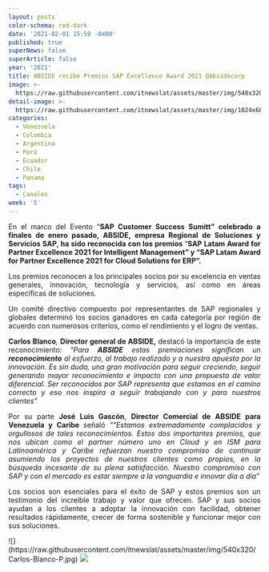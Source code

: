 ```yaml
---
layout: posts
color-schema: red-dark
date: '2021-02-01 15:59 -0400'
published: true
superNews: false
superArticle: false
year: '2021'
title: ABSIDE recibe Premios SAP Excellence Award 2021 @Absidecorp
image: >-
  https://raw.githubusercontent.com/itnewslat/assets/master/img/540x320/Carlos-Blanco-P.jpg
detail-image: >-
  https://raw.githubusercontent.com/itnewslat/assets/master/img/1024x680/Carlos-Blanco-G.jpg
categories:
  - Venezuela
  - Colombia
  - Argentina
  - Perú
  - Ecuador
  - Chile
  - Panama
tags:
  - Canales
week: '5'
---
```

<p style="text-align: justify;"><strong> </strong></p>
<p style="text-align: justify;">En el marco del Evento “<strong>SAP Customer Success Sumitt” celebrado a finales de enero pasado, ABSIDE, empresa  Regional de Soluciones y Servicios SAP, ha sido reconocida con los premios </strong>“<strong>SAP Latam Award for Partner Excellence 2021 for Intelligent Management” y “SAP Latam Award for Partner Excellence 2021 for Cloud Solutions for ERP”.</strong></p>
<p style="text-align: justify;">Los premios reconocen a los principales socios por su excelencia en ventas generales, innovación, tecnología y servicios, así como en áreas específicas de soluciones.</p>
<p style="text-align: justify;">Un comité directivo compuesto por representantes de SAP regionales y globales determinó los socios ganadores en cada categoría por región de acuerdo con numerosos criterios, como el rendimiento y el logro de ventas.</p>
<p style="text-align: justify;"><strong>Carlos Blanco</strong><em>,</em> <strong>Director general de ABSIDE,</strong> destacó la importancia de este reconocimiento: “<em>Para <strong>ABSIDE</strong> estas premiaciones significan un <strong>reconocimiento</strong> al esfuerzo, al trabajo realizado y a nuestra apuesta por la innovación. Es sin duda, una gran motivación para seguir creciendo, seguir generando mayor reconocimiento e impacto con una propuesta de valor diferencial. Ser reconocidos por SAP representa que estamos en el camino correcto y eso nos inspira a seguir trabajando con y para nuestros clientes”</em></p>
<p style="text-align: justify;">Por su parte <strong>José Luis Gascón</strong>, <strong>Director Comercial de ABSIDE para Venezuela y Caribe </strong>señaló <em>“"Estamos extremadamente complacidos y orgullosos de tales reconocimientos. Estos dos importantes premios, que nos ubican como el partner  número uno en Cloud  y en ISM para Latinoamérica y Caribe refuerzan nuestro compromiso de continuar asumiendo los proyectos de nuestros clientes como propios, en la búsqueda incesante de su plena satisfacción. Nuestro compromiso con SAP y con el mercado es estar siempre a la vanguardia e innovar día a día”</em></p>
<p style="text-align: justify;">Los socios son esenciales para el éxito de SAP y estos premios son un testimonio del increíble trabajo y valor que ofrecen. SAP y sus socios ayudan a los clientes a adoptar la innovación con facilidad, obtener resultados rápidamente, crecer de forma sostenible y funcionar mejor con sus soluciones.</p>
![](https://raw.githubusercontent.com/itnewslat/assets/master/img/540x320/Carlos-Blanco-P.jpg)

<img src="https://tracker.metricool.com/c3po.jpg?hash=56f88a41e39ab42c063cc51676587a04"/>